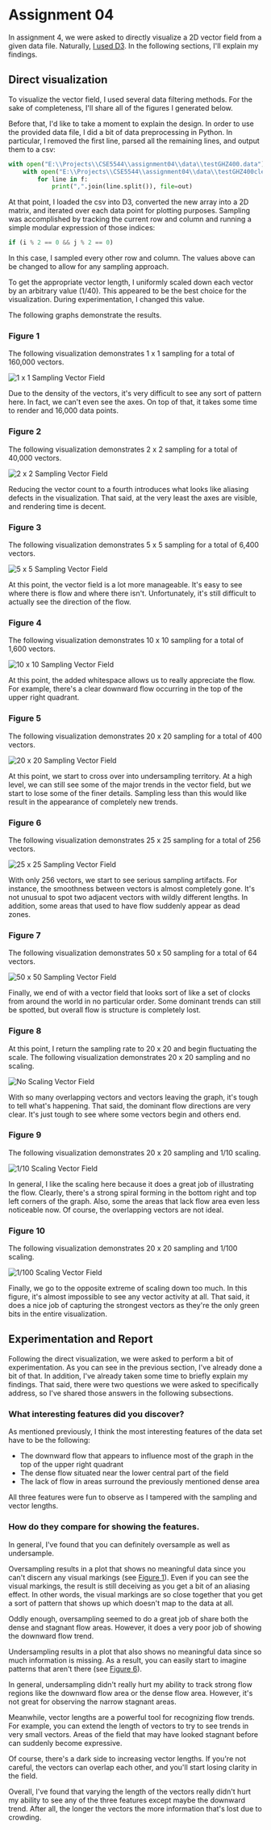 # Assignment 04

In assignment 4, we were asked to directly visualize a 2D vector field from
a given data file. Naturally, [I used D3][1]. In the following sections, I'll
explain my findings.

## Direct visualization

To visualize the vector field, I used several data filtering methods. For the
sake of completeness, I'll share all of the figures I generated below.

Before that, I'd like to take a moment to explain the design. In order to
use the provided data file, I did a bit of data preprocessing in Python. In
particular, I removed the first line, parsed all the remaining lines, and
output them to a csv:

```python
with open("E:\\Projects\\CSE5544\\assignment04\\data\\testGHZ400.data") as f:
    with open("E:\\Projects\\CSE5544\\assignment04\\data\\testGHZ400clean.data", "w") as out:
        for line in f:
            print(",".join(line.split()), file=out)
```

At that point, I loaded the csv into D3, converted the new array into a 2D
matrix, and iterated over each data point for plotting purposes. Sampling
was accomplished by tracking the current row and column and running a simple
modular expression of those indices:

```javascript
if (i % 2 == 0 && j % 2 == 0)
```

In this case, I sampled every other row and column. The values above can be
changed to allow for any sampling approach.

To get the appropriate vector length, I uniformly scaled down each vector by
an arbitrary value (1/40). This appeared to be the best choice for the
visualization. During experimentation, I changed this value.

The following graphs demonstrate the results.

### Figure 1

The following visualization demonstrates 1 x 1 sampling for a total of 160,000
vectors.

![1 x 1 Sampling Vector Field][2]

Due to the density of the vectors, it's very difficult to see any sort of
pattern here. In fact, we can't even see the axes. On top of that, it takes
some time to render and 16,000 data points.

### Figure 2

The following visualization demonstrates 2 x 2 sampling for a total of 40,000
vectors.

![2 x 2 Sampling Vector Field][3]

Reducing the vector count to a fourth introduces what looks like aliasing defects
in the visualization. That said, at the very least the axes are visible, and
rendering time is decent.

### Figure 3

The following visualization demonstrates 5 x 5 sampling for a total of 6,400
vectors.

![5 x 5 Sampling Vector Field][4]

At this point, the vector field is a lot more manageable. It's easy to see where
there is flow and where there isn't. Unfortunately, it's still difficult to
actually see the direction of the flow.

### Figure 4

The following visualization demonstrates 10 x 10 sampling for a total of 1,600
vectors.

![10 x 10 Sampling Vector Field][5]

At this point, the added whitespace allows us to really appreciate the
flow. For example, there's a clear downward flow occurring in the top of the
upper right quadrant.

### Figure 5

The following visualization demonstrates 20 x 20 sampling for a total of 400
vectors.

![20 x 20 Sampling Vector Field][6]

At this point, we start to cross over into undersampling territory. At a high
level, we can still see some of the major trends in the vector field, but we
start to lose some of the finer details. Sampling less than this would like
result in the appearance of completely new trends.

### Figure 6

The following visualization demonstrates 25 x 25 sampling for a total of 256
vectors.

![25 x 25 Sampling Vector Field][7]

With only 256 vectors, we start to see serious sampling artifacts. For instance,
the smoothness between vectors is almost completely gone. It's not unusual to
spot two adjacent vectors with wildly different lengths. In addition, some areas
that used to have flow suddenly appear as dead zones.

### Figure 7

The following visualization demonstrates 50 x 50 sampling for a total of 64
vectors.

![50 x 50 Sampling Vector Field][8]

Finally, we end of with a vector field that looks sort of like a set of clocks
from around the world in no particular order. Some dominant trends can still be
spotted, but overall flow is structure is completely lost.

### Figure 8

At this point, I return the sampling rate to 20 x 20 and begin fluctuating the
scale. The following visualization demonstrates 20 x 20 sampling and no scaling.

![No Scaling Vector Field][9]

With so many overlapping vectors and vectors leaving the graph, it's tough to
tell what's happening. That said, the dominant flow directions are very clear.
It's just tough to see where some vectors begin and others end.

### Figure 9

The following visualization demonstrates 20 x 20 sampling and 1/10 scaling.

![1/10 Scaling Vector Field][10]

In general, I like the scaling here because it does a great job of illustrating
the flow. Clearly, there's a strong spiral forming in the bottom right and top
left corners of the graph. Also, some the areas that lack flow area even less
noticeable now. Of course, the overlapping vectors are not ideal.

### Figure 10

The following visualization demonstrates 20 x 20 sampling and 1/100 scaling.

![1/100 Scaling Vector Field][11]

Finally, we go to the opposite extreme of scaling down too much. In this figure,
it's almost impossible to see any vector activity at all. That said, it does a
nice job of capturing the strongest vectors as they're the only green bits in
the entire visualization.

## Experimentation and Report

Following the direct visualization, we were asked to perform a bit of
experimentation. As you can see in the previous section, I've already done a bit
of that. In addition, I've already taken some time to briefly explain my
findings. That said, there were two questions we were asked to specifically
address, so I've shared those answers in the following subsections.

### What interesting features did you discover?

As mentioned previously, I think the most interesting features of the data set
have to be the following:

- The downward flow that appears to influence most of the graph in the top
of the upper right quadrant
- The dense flow situated near the lower central part of the field
- The lack of flow in areas surround the previously mentioned dense area

All three features were fun to observe as I tampered with the sampling and
vector lengths.

### How do they compare for showing the features.

In general, I've found that you can definitely oversample as well as undersample.

Oversampling results in a plot that shows no meaningful data since you can't
discern any visual markings (see [Figure 1][2]). Even if you can see the visual
markings, the result is still deceiving as you get a bit of an aliasing effect.
In other words, the visual markings are so close together that you get a sort
of pattern that shows up which doesn't map to the data at all.

Oddly enough, oversampling seemed to do a great job of share both the dense
and stagnant flow areas. However, it does a very poor job of showing the
downward flow trend.

Undersampling results in a plot that also shows no meaningful data since so
much information is missing. As a result, you can easily start to imagine
patterns that aren't there (see [Figure 6][7]).

In general, undersampling didn't really hurt my ability to track strong flow
regions like the downward flow area or the dense flow area. However, it's not
great for observing the narrow stagnant areas.

Meanwhile, vector lengths are a powerful tool for recognizing flow trends.
For example, you can extend the length of vectors to try to see trends in
very small vectors. Areas of the field that may have looked stagnant before can
suddenly become expressive.

Of course, there's a dark side to increasing vector lengths. If you're not
careful, the vectors can overlap each other, and you'll start losing clarity in
the field.

Overall, I've found that varying the length of the vectors really didn't hurt my
ability to see any of the three features except maybe the downward trend. After
all, the longer the vectors the more information that's lost due to crowding.

[1]: assignment03.html
[2]: assets/1-by-1-sampling.JPG
[3]: assets/2-by-2-sampling.JPG
[4]: assets/5-by-5-sampling.JPG
[5]: assets/10-by-10-sampling.JPG
[6]: assets/20-by-20-sampling.JPG
[7]: assets/25-by-25-sampling.JPG
[8]: assets/50-by-50-sampling.JPG
[9]: assets/20-by-20-sampling-no-scale.JPG
[10]: assets/20-by-20-sampling-10-scale.JPG
[11]: assets/20-by-20-sampling-100-scale.JPG
